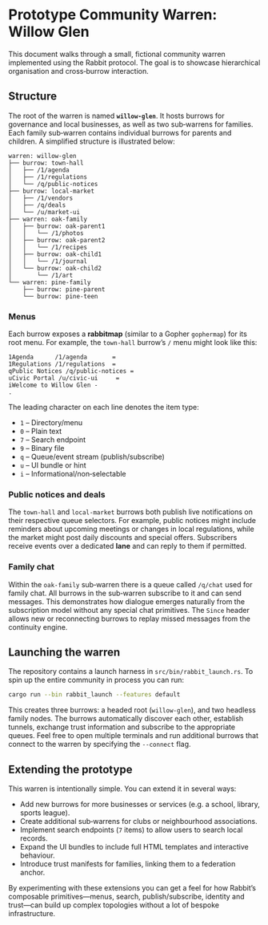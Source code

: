# Prototype Community Warren: Willow Glen

This document walks through a small, fictional community warren
implemented using the Rabbit protocol.  The goal is to showcase
hierarchical organisation and cross‑burrow interaction.

## Structure

The root of the warren is named **`willow-glen`**.  It hosts
burrows for governance and local businesses, as well as two
sub‑warrens for families.  Each family sub‑warren contains
individual burrows for parents and children.  A simplified structure
is illustrated below:

```
warren: willow-glen
├── burrow: town-hall
│   ├── /1/agenda
│   ├── /1/regulations
│   └── /q/public-notices
├── burrow: local-market
│   ├── /1/vendors
│   ├── /q/deals
│   └── /u/market-ui
├── warren: oak-family
│   ├── burrow: oak-parent1
│   │   └── /1/photos
│   ├── burrow: oak-parent2
│   │   └── /1/recipes
│   ├── burrow: oak-child1
│   │   └── /1/journal
│   └── burrow: oak-child2
│       └── /1/art
└── warren: pine-family
    ├── burrow: pine-parent
    └── burrow: pine-teen
```

### Menus

Each burrow exposes a **rabbitmap** (similar to a Gopher `gophermap`)
for its root menu.  For example, the `town-hall` burrow’s
`/` menu might look like this:

```
1Agenda      /1/agenda       =
1Regulations /1/regulations  =
qPublic Notices /q/public-notices =
uCivic Portal /u/civic-ui     =
iWelcome to Willow Glen -
.   
```

The leading character on each line denotes the item type:

* `1` – Directory/menu
* `0` – Plain text
* `7` – Search endpoint
* `9` – Binary file
* `q` – Queue/event stream (publish/subscribe)
* `u` – UI bundle or hint
* `i` – Informational/non‑selectable

### Public notices and deals

The `town-hall` and `local-market` burrows both publish live
notifications on their respective queue selectors.  For example,
public notices might include reminders about upcoming meetings or
changes in local regulations, while the market might post daily
discounts and special offers.  Subscribers receive events over a
dedicated **lane** and can reply to them if permitted.

### Family chat

Within the `oak-family` sub‑warren there is a queue called
`/q/chat` used for family chat.  All burrows in the sub‑warren
subscribe to it and can send messages.  This demonstrates how
dialogue emerges naturally from the subscription model without any
special chat primitives.  The `Since` header allows new or
reconnecting burrows to replay missed messages from the continuity
engine.

## Launching the warren

The repository contains a launch harness in
`src/bin/rabbit_launch.rs`.  To spin up the entire community in
process you can run:

```sh
cargo run --bin rabbit_launch --features default
```

This creates three burrows: a headed root (`willow-glen`), and two
headless family nodes.  The burrows automatically discover each
other, establish tunnels, exchange trust information and subscribe
to the appropriate queues.  Feel free to open multiple terminals
and run additional burrows that connect to the warren by specifying
the `--connect` flag.

## Extending the prototype

This warren is intentionally simple.  You can extend it in several
ways:

* Add new burrows for more businesses or services (e.g. a school,
  library, sports league).
* Create additional sub‑warrens for clubs or neighbourhood
  associations.
* Implement search endpoints (`7` items) to allow users to search
  local records.
* Expand the UI bundles to include full HTML templates and
  interactive behaviour.
* Introduce trust manifests for families, linking them to a
  federation anchor.

By experimenting with these extensions you can get a feel for how
Rabbit’s composable primitives—menus, search, publish/subscribe,
identity and trust—can build up complex topologies without a lot
of bespoke infrastructure.
